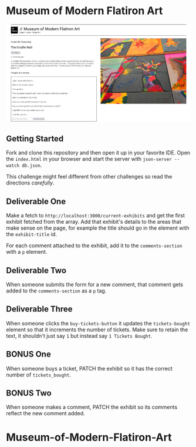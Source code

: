 # Museum of Modern Flatiron Art

![Giraffe Walls FTW](assets/example.png)

## Getting Started

Fork and clone this repository and then open it up in your favorite IDE. Open the `index.html` in your browser and start the server with `json-server --watch db.json`.

This challenge might feel different from other challenges so read the directions *carefully*.

## Deliverable One

Make a fetch to `http://localhost:3000/current-exhibits` and get the first exhibit fetched from the array. Add that exhibit's details to the areas that make sense on the page, for example the title should go in the element with the `exhibit-title` id.

For each comment attached to the exhibit, add it to the `comments-section` with a `p` element.

## Deliverable Two

When someone submits the form for a new comment, that comment gets added to the `comments-section` as a `p` tag.

## Deliverable Three

When someone clicks the `buy-tickets-button` it updates the `tickets-bought` element so that it increments the number of tickets. Make sure to retain the text, it shouldn't just say `1` but instead say `1 Tickets Bought`.

## BONUS One

When someone buys a ticket, PATCH the exhibit so it has the correct number of `tickets_bought`.

## BONUS Two

When someone makes a comment, PATCH the exhibit so its comments reflect the new comment added.
# Museum-of-Modern-Flatiron-Art
